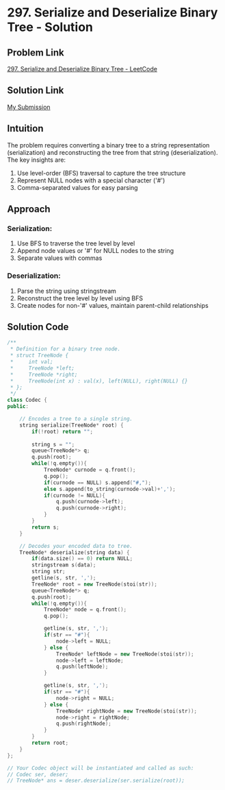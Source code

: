 # 297. Serialize and Deserialize Binary Tree - Solution

## Problem Link
[297. Serialize and Deserialize Binary Tree - LeetCode](https://leetcode.com/problems/serialize-and-deserialize-binary-tree/)

## Solution Link
[My Submission](https://leetcode.com/problems/serialize-and-deserialize-binary-tree/submissions/1640520402)

## Intuition
The problem requires converting a binary tree to a string representation (serialization) and reconstructing the tree from that string (deserialization). The key insights are:
1. Use level-order (BFS) traversal to capture the tree structure
2. Represent NULL nodes with a special character ('#')
3. Comma-separated values for easy parsing

## Approach
### Serialization:
1. Use BFS to traverse the tree level by level
2. Append node values or '#' for NULL nodes to the string
3. Separate values with commas

### Deserialization:
1. Parse the string using stringstream
2. Reconstruct the tree level by level using BFS
3. Create nodes for non-'#' values, maintain parent-child relationships

## Solution Code
```cpp
/**
 * Definition for a binary tree node.
 * struct TreeNode {
 *     int val;
 *     TreeNode *left;
 *     TreeNode *right;
 *     TreeNode(int x) : val(x), left(NULL), right(NULL) {}
 * };
 */
class Codec {
public:

    // Encodes a tree to a single string.
    string serialize(TreeNode* root) {
        if(!root) return "";
        
        string s = "";
        queue<TreeNode*> q;
        q.push(root);
        while(!q.empty()){
            TreeNode* curnode = q.front();
            q.pop();
            if(curnode == NULL) s.append("#,");
            else s.append(to_string(curnode->val)+',');
            if(curnode != NULL){
                q.push(curnode->left);
                q.push(curnode->right);
            }
        }
        return s;
    }

    // Decodes your encoded data to tree.
    TreeNode* deserialize(string data) {
        if(data.size() == 0) return NULL;
        stringstream s(data);
        string str;
        getline(s, str, ',');
        TreeNode* root = new TreeNode(stoi(str));
        queue<TreeNode*> q;
        q.push(root);
        while(!q.empty()){
            TreeNode* node = q.front();
            q.pop();

            getline(s, str, ',');
            if(str == "#"){
                node->left = NULL;
            } else {
                TreeNode* leftNode = new TreeNode(stoi(str));
                node->left = leftNode;
                q.push(leftNode);
            }

            getline(s, str, ',');
            if(str == "#"){
                node->right = NULL;
            } else {
                TreeNode* rightNode = new TreeNode(stoi(str));
                node->right = rightNode;
                q.push(rightNode);
            }
        }
        return root;
    }
};

// Your Codec object will be instantiated and called as such:
// Codec ser, deser;
// TreeNode* ans = deser.deserialize(ser.serialize(root));
